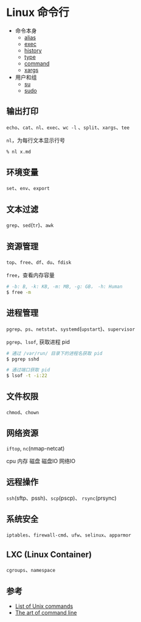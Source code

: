 # Linux 命令行

* 命令本身
  * [alias](alias.md)
  * [exec](exec.md)
  * [history](history.md)
  * [type](type.md)
  * [command](command.md)
  * [xargs](xargs.md)
* 用户和组
  * [su](su.md)
  * [sudo](sudo.md)

## 输出打印

`echo`、`cat`、`nl`、`exec`、`wc -l` 、`split`、`xargs`、`tee`

`nl`，为每行文本显示行号

```sh
% nl x.md
```

## 环境变量

`set`、`env`、`export`

## 文本过滤

`grep`、`sed`(`tr`)、`awk`

## 资源管理

`top`、`free`、`df`、`du`、`fdisk`

`free`，查看内存容量

```sh
# -b: B, -k: KB, -m: MB, -g: GB， -h: Human
$ free -m
```

## 进程管理

`pgrep`、`ps`、`netstat`、`systemd`(`upstart`)、`supervisor`

`pgrep`、`lsof`, 获取进程 pid

```sh
# 通过 /var/run/ 目录下的进程名获取 pid
$ pgrep sshd

# 通过端口获取 pid
$ lsof -t -i:22
```

## 文件权限

`chmod`、`chown`

## 网络资源

`iftop`, `nc`(nmap-netcat)

cpu
内存
磁盘
磁盘IO
网络IO

## 远程操作

`ssh`(sftp、pssh)、`scp`(pscp)、 `rsync`(prsync)

## 系统安全

`iptables`、`firewall-cmd`、`ufw`、`selinux`、`apparmor`

## LXC (Linux Container)

`cgroups`、`namespace`

## 参考

* [List of Unix commands](https://en.wikipedia.org/wiki/List_of_Unix_commands)
* [The art of command line](https://github.com/jlevy/the-art-of-command-line/blob/master/README-zh.md)
